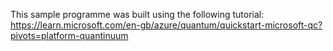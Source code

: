 This sample programme was built using the following tutorial: https://learn.microsoft.com/en-gb/azure/quantum/quickstart-microsoft-qc?pivots=platform-quantinuum
